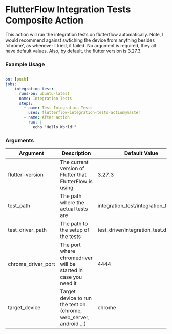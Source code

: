 # FlutterFlow Integration Tests Composite Action

This action will run the integration tests on flutterflow automatically. Note, I would recommend against swtiching the device from anything besides 'chrome', as whenever I tried, it failed. No argument is required, they all have default values. Also, by default, the flutter version is 3.27.3.

### Example Usage

```yaml

on: [push]
jobs:
	integration-test:
	  runs-on: ubuntu-latest
	  name: Integration Tests
	  steps:
	    - name: Test Integration Tests
	      uses: flutterflow-integration-tests-action@master
	    - name: After action
	      run: |
        	echo "Hello World!"
``` 

### Arguments

| Argument | Description | Default Value |
| --- | --- | --- |
| flutter-version | The current version of Flutter that FlutterFlow is using | 3.27.3 |
| test_path | The path where the actual tests are | integration_test/integration_test.dart |
| test_driver_path | The path to the setup of the tests | test_driver/integration_test.dart |
| chrome_driver_port | The port where chromedriver will be started in case you need it | 4444 |
| target_device | Target device to run the test on (chrome, web_server, android ...) | chrome |

